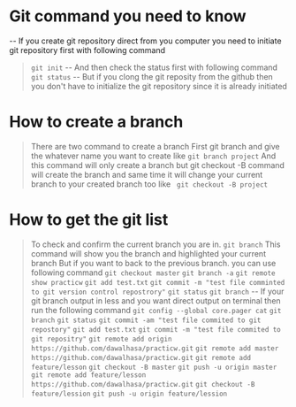 # Git command you need to know
-- If you create git repository direct from you computer you need to initiate git repository first with following command
>`git init`
> -- And then check the status first with following command
>`git status`
> -- But if you clong the git reposity from the github then you don't have to initialize the git repository since it is already initiated
# How to create a branch
> There are two command to create a branch
> First git branch and give the whatever name you want to create like
`git branch project`
> And this command will only create a branch but git checkout -B command will create the branch and same time it will change your current branch to your created branch too like
` git checkout -B project`
# How to get the git list
> To check and confirm the current branch you are in.
`git branch`
> This command will show you the branch and highlighted your current branch
> But if you want to back to the previous branch. you can use following command
`git checkout master`
>`git branch -a`
>`git remote show practicw`
>`git add test.txt`
>`git commit -m "test file comminted to git version control repostrory"`
>`git status`
>`git branch`
> -- If your git branch output in less and you want direct output on terminal then run the following command
>`git config --global core.pager cat`
>`git branch`
>`git status`
>`git commit -am "test file commited to git repostory"`
>`git add test.txt`
>`git commit -m "test file commited to git repositry"`
>`git remote add origin https://github.com/dawalhasa/practicw.git`
>`git remote add master https://github.com/dawalhasa/practicw.git`
>`git remote add feature/lesson`
>`git checkout -B master`
>`git push -u origin master`
>`git remote add feature/lesson  https://github.com/dawalhasa/practicw.git`
>`git checkout -B feature/lession`
>`git push -u origin feature/lession`
